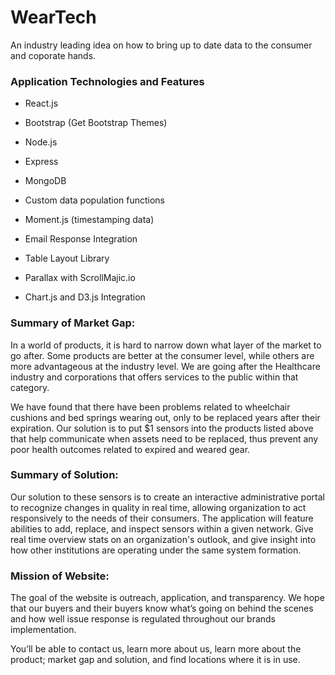 # WearTech

An industry leading idea on how to bring up to date data to the consumer and coporate hands.


### Application Technologies and Features

 * React.js
 * Bootstrap (Get Bootstrap Themes)
 * Node.js
 * Express
 * MongoDB
  
 * Custom data population functions
 * Moment.js (timestamping data)
 * Email Response Integration
 * Table Layout Library
 * Parallax with ScrollMajic.io
 * Chart.js and D3.js Integration


### Summary of Market Gap:

In a world of products, it is hard to narrow down what layer of the market to go after. Some products are better at the consumer level, while others are more advantageous at the industry level. We are going after the Healthcare industry and corporations that offers services to the public within that category.

We have found that there have been problems related to wheelchair cushions and bed springs wearing out, only to be replaced years after their expiration. Our solution is to put $1 sensors into the products listed above that help communicate when assets need to be replaced, thus prevent any poor health outcomes related to expired and weared gear.


### Summary of Solution:

Our solution to these sensors is to create an interactive administrative portal to recognize changes in quality in real time, allowing organization to act responsively to the needs of their consumers. The application will feature abilities to add, replace, and inspect sensors within a given network. Give real time overview stats on an organization's outlook, and give insight into how other institutions are operating under the same system formation.


### Mission of Website:

The goal of the website is outreach, application, and transparency. We hope that our buyers and their buyers know what’s going on behind the scenes and how well issue response is regulated throughout our brands implementation. 

You’ll be able to contact us, learn more about us, learn more about the product; market gap and solution, and find locations where it is in use.

